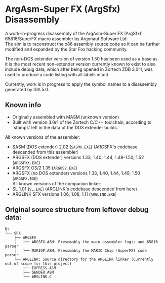 # ArgAsm-Super FX (ArgSfx) Disassembly
A work-in-progress disassembly of the ArgAsm-Super FX (ArgSfx) 65816/SuperFX macro assembler by Argonaut Software Ltd.  
The aim is to reconstruct the x86 assembly source code so it can be further modified and expanded by the Star Fox hacking community.  

The non-DOS extender version of version 1.50 has been used as a base as it is the most recent non-extender version currently known to exist to also include debug data, which after being opened in Zortech ZDB 3.0r1, was used to produce a code listing with all labels intact.  

Currently, work is in progress to apply the symbol names to a disassembly generated by IDA 5.0.  

## Known info
- Originally assembled with MASM (unknown version)  
- Built with version 3.0r1 of the Zortech C/C++ toolchain, according to 'stamps' left in the data of the DOS extender builds.  

All known versions of the assembler:  
- SASM (DOS extender) 2.02 (``SASMX.EXE``) (ARGSFX's codebase descended from this assembler)  
- ARGSFX (DOS extender) versions 1.33, 1.40, 1.44, 1.48-1.50, 1.52 (``ARGSFXX.EXE``)  
- ARGSFX OS/2 1.35 (``ARGOS2.EXE``)  
- ARGSFX (no DOS extender) versions 1.33, 1.40, 1.44, 1.49, 1.50 (``ARGSFX.EXE``)  
All known versions of the companion linker:
- SL 1.01 (``SL.EXE``) (ARGLINK's codebase descended from here)  
- ARGLINK SFX versions 1.06, 1.08, 1.11 (``ARGLINK.EXE``)

## Original source structure from leftover debug data:
```
D:
└── SFX
    ├── ARGSFX
    │   ├── ARGSFX.ASM: Presumably the main assembler logic and 65816 parser
    │   └── MARIOP.ASM: Presumably the MARIO Chip (SuperFX) code parser
    └── ARGLINK: Source directory for the ARGLINK linker (Currently out of scope for this project)
        ├── EXPRESS.ASM
        ├── SENDER.ASM
        └── ARGLINK.C
```